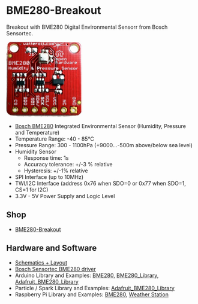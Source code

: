 # BME280-Breakout
Breakout with BME280 Digital Environmental Sensorr from Bosch Sensortec.

![BME280-Breakout](https://github.com/watterott/BME280-Breakout/raw/master/hardware/BME280-Breakout_v10.jpg)

* [Bosch BME280](http://www.bosch-sensortec.com/en/bst/products/all_products/bme280) Integrated Environmental Sensor (Humidity, Pressure and Temperature)
* Temperature Range: -40 - 85°C
* Pressure Range: 300 - 1100hPa (+9000...-500m above/below sea level)
* Humidity Sensor
  * Response time: 1s
  * Accuracy tolerance:  +/-3 % relative
  * Hysteresis: +/-1% relative
* SPI Interface (up to 10MHz)
* TWI/I2C Interface (address 0x76 when SDO=0 or 0x77 when SDO=1, CS=1 for I2C)
* 3.3V - 5V Power Supply and Logic Level


## Shop
* [BME280-Breakout](http://www.watterott.com/en/BME280-Breakout-humidity-pressure-temperature-sensor)


## Hardware and Software
* [Schematics + Layout](https://github.com/watterott/BME280-Breakout/tree/master/hardware)
* [Bosch Sensortec BME280 driver](https://github.com/BoschSensortec/BME280_driver)
* Arduino Library and Examples: [BME280](https://github.com/embeddedadventures/BME280), [BME280_Library](https://github.com/Protoinfy/BME280_Library), [Adafruit_BME280_Library](https://github.com/adafruit/Adafruit_BME280_Library)
* Particle / Spark Library and Examples: [Adafruit_BME280_Library](https://github.com/mhaack/Adafruit_BME280_Library)
* Raspberry Pi Library and Examples: [BME280](https://github.com/SWITCHSCIENCE/BME280), [Weather Station](https://github.com/tisfablab/inmonitor)
